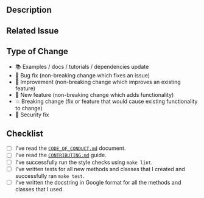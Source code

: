 ## Description

<!-- Add a more detailed description of the changes if needed. -->

## Related Issue

<!-- If your PR refers to a related issue, link it here. -->

## Type of Change

<!-- Keep only the ones that apply -->

- 📚 Examples / docs / tutorials / dependencies update
- 🔧 Bug fix (non-breaking change which fixes an issue)
- 🥂 Improvement (non-breaking change which improves an existing feature)
- 🚀 New feature (non-breaking change which adds functionality)
- 💥 Breaking change (fix or feature that would cause existing functionality to change)
- 🔐 Security fix

## Checklist

<!-- Mark with an `x` all the checkboxes that apply (like `[x]`) -->

- [ ] I've read the [`CODE_OF_CONDUCT.md`](https://github.com/FOR-sight-ai/interpreto/blob/main/CODE_OF_CONDUCT.md) document.
- [ ] I've read the [`CONTRIBUTING.md`](https://github.com/FOR-sight-ai/interpreto/blob/main/docs/contributing.md) guide.
- [ ] I've successfully run the style checks using `make lint`.
- [ ] I've written tests for all new methods and classes that I created and successfully ran `make test`.
- [ ] I've written the docstring in Google format for all the methods and classes that I used.
